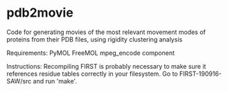 # pdb2movie
Code for generating movies of the most relevant movement modes of proteins from their PDB files, using rigidity clustering analysis


Requirements: 
PyMOL
FreeMOL mpeg_encode component

Instructions: 
Recompiling FIRST is probably necessary to make sure it references residue tables correctly in your filesystem. Go to FIRST-190916-SAW/src and run 'make'.
